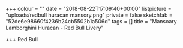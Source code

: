 +++
colour = ""
date = "2018-08-22T17:09:40+00:00"
listpicture = "uploads/redbull huracan mansory.png"
private = false
sketchfab = "52de6e98660f4236b24cb5502b1a506d"
tags = []
title = "Mansoary Lamborghini Huracan - Red Bull Livery"

+++
Red Bull